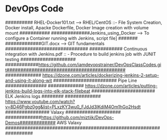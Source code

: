 # DevOps Code

########## RHEL-Docker101.txt --> RHEL/CentOS ::-  File System Creation, Docker install, Apacke Dockerfile, Docker Image creation with volume mount ###########
##############Jenkins_using_Docker --> To configure a Container running with Jenkins, script file]  #######
#############GIT.docx -->  GIT fundamentals ##############################
############ Continuous integration with Jenkins.pdf :: - Procedure to build jenkins job with JUNIT testing ####################
############https://github.com/iamdevopstrainer/DevOpsClassCodes.git###########################################
############# https://dzone.com/articles/dockerizing-jenkins-2-setup-and-using-it-along-wit  #######################  Pipe Line ###############
#############  https://dzone.com/articles/putting-jenkins-build-logs-into-elk-stack-filebeat #######################  ELK Jenkins logs ########
############# https://www.youtube.com/watch?v=8D46Pgbz0gg&list=PLxzKY3wu0_FJdJd3IKdiM4Om1hGo2Hsdt ################  Valaxy ####################
#############https://github.com/miztiik/DevOps-Demos############# AWS Valaxy ##################################################################
